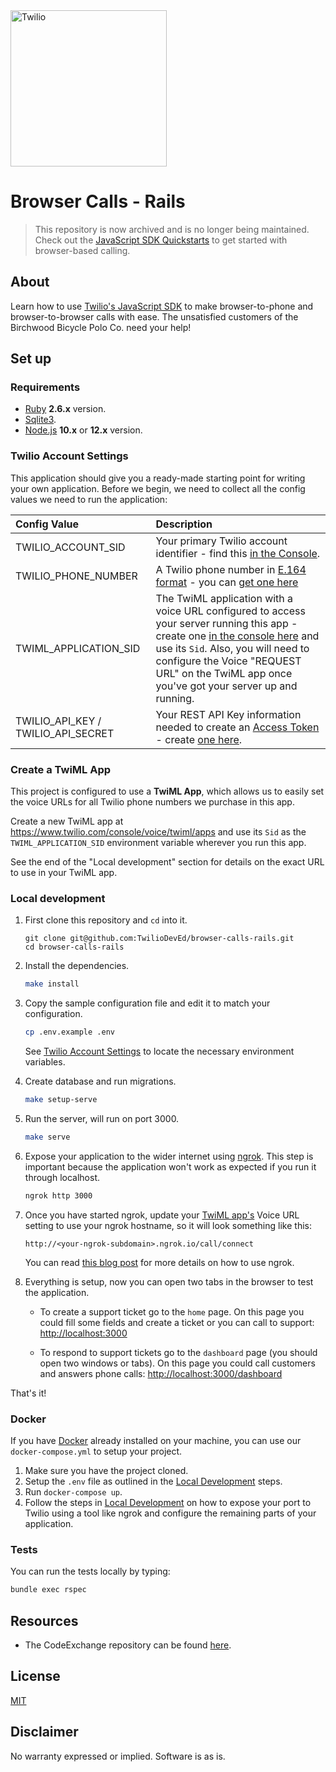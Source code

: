 <a href="https://www.twilio.com">
  <img src="https://static0.twilio.com/marketing/bundles/marketing/img/logos/wordmark-red.svg" alt="Twilio" width="250" />
</a>

# Browser Calls - Rails

> This repository is now archived and is no longer being maintained. 
> Check out the [JavaScript SDK Quickstarts](https://www.twilio.com/docs/voice/sdks/javascript/get-started) to get started with browser-based calling. 

## About

Learn how to use [Twilio's JavaScript SDK](https://www.twilio.com/docs/voice/sdks/javascript) to make browser-to-phone and browser-to-browser calls with ease. The unsatisfied customers of the Birchwood Bicycle Polo Co. need your help!

## Set up

### Requirements

- [Ruby](https://www.ruby-lang.org/) **2.6.x** version.
- [Sqlite3](https://www.sqlite.org/).
- [Node.js](https://nodejs.org/en/) **10.x** or **12.x** version.

### Twilio Account Settings

This application should give you a ready-made starting point for writing your own application.
Before we begin, we need to collect all the config values we need to run the application:

| Config Value | Description            |
| :----------- | :----------------------|
| TWILIO_ACCOUNT_SID  | Your primary Twilio account identifier - find this [in the Console](https://www.twilio.com/console).|
| TWILIO_PHONE_NUMBER | A Twilio phone number in [E.164 format](https://en.wikipedia.org/wiki/E.164) - you can [get one here](https://www.twilio.com/console/phone-numbers/incoming) |
| TWIML_APPLICATION_SID | The TwiML application with a voice URL configured to access your server running this app - create one [in the console here](https://www.twilio.com/console/voice/twiml/apps) and use its `Sid`. Also, you will need to configure the Voice "REQUEST URL" on the TwiML app once you've got your server up and running. |
| TWILIO_API_KEY / TWILIO_API_SECRET | Your REST API Key information needed to create an [Access Token](https://www.twilio.com/docs/iam/access-tokens) - create [one here](https://www.twilio.com/console/project/api-keys). |

### Create a TwiML App

This project is configured to use a **TwiML App**, which allows us to easily set the voice URLs for all Twilio phone numbers we purchase in this app.

Create a new TwiML app at https://www.twilio.com/console/voice/twiml/apps and use its `Sid` as the `TWIML_APPLICATION_SID` environment variable wherever you run this app.

See the end of the "Local development" section for details on the exact URL to use in your TwiML app.

### Local development

1. First clone this repository and `cd` into it.
   ```
   git clone git@github.com:TwilioDevEd/browser-calls-rails.git
   cd browser-calls-rails
   ```

2. Install the dependencies.

   ```bash
   make install
   ```

3. Copy the sample configuration file and edit it to match your configuration.

   ```bash
   cp .env.example .env
   ```

   See [Twilio Account Settings](#twilio-account-settings) to locate the necessary environment variables.

4. Create database and run migrations.

   ```bash
   make setup-serve
   ```

5. Run the server, will run on port 3000.

   ```bash
   make serve
   ```

6. Expose your application to the wider internet using [ngrok](http://ngrok.com). This step
   is important because the application won't work as expected if you run it through
   localhost.

   ```bash
   ngrok http 3000
   ```

7. Once you have started ngrok, update your [TwiML app's](#create-a-twiml-app) Voice URL setting to use
   your ngrok hostname, so it will look something like this:

   ```
   http://<your-ngrok-subdomain>.ngrok.io/call/connect
   ```

   You can read [this blog post](https://www.twilio.com/blog/2015/09/6-awesome-reasons-to-use-ngrok-when-testing-webhooks.html)
   for more details on how to use ngrok.

8. Everything is setup, now you can open two tabs in the browser to test the application.

   - To create a support ticket go to the `home` page. On this page you could fill some fields and create a ticket or you can call to support:
      [http://localhost:3000](http://localhost:3000)

   - To respond to support tickets go to the `dashboard` page (you should open two windows or tabs). On this page you could call customers and answers phone calls:
      [http://localhost:3000/dashboard](http://localhost:3000/dashboard)


That's it!

### Docker

If you have [Docker](https://www.docker.com/) already installed on your machine, you can use our `docker-compose.yml` to setup your project.

1. Make sure you have the project cloned.
2. Setup the `.env` file as outlined in the [Local Development](#local-development) steps.
3. Run `docker-compose up`.
4. Follow the steps in [Local Development](#local-development) on how to expose your port to Twilio using a tool like ngrok and configure the remaining parts of your application.

### Tests

You can run the tests locally by typing:

```bash
bundle exec rspec
```

## Resources

- The CodeExchange repository can be found [here](https://github.com/twilio-labs/code-exchange/).

## License

[MIT](http://www.opensource.org/licenses/mit-license.html)

## Disclaimer

No warranty expressed or implied. Software is as is.

[twilio]: https://www.twilio.com
